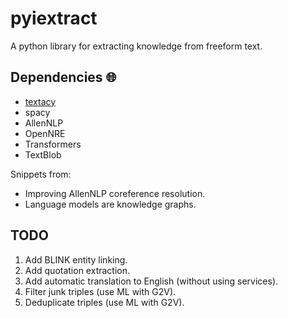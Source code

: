 # pyiextract

A python library for extracting knowledge from freeform text.

## Dependencies :globe_with_meridians:

* [textacy](https://github.com/chartbeat-labs/textacy)
* spacy
* AllenNLP
* OpenNRE
* Transformers
* TextBlob

Snippets from:

* Improving AllenNLP coreference resolution.
* Language models are knowledge graphs.

## TODO

1. Add BLINK entity linking.
2. Add quotation extraction.
3. Add automatic translation to English (without using services).
4. Filter junk triples (use ML with G2V).
5. Deduplicate triples (use ML with G2V).
